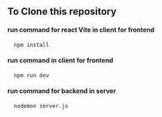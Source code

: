 ## To Clone this repository

#### run command for react Vite in client for frontend

```http
  npm install
```

#### run command in client for frontend

```http
  npm run dev
```

#### run command for backend in server

```http
  nodemon server.js
```
